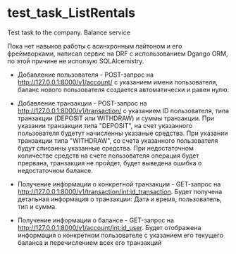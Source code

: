 # test_task_ListRentals
Test task to the company. Balance service

Пока нет навыков работы с асинхронным пайтоном и его фреймворками, написал 
сервис на DRF с использованием Dgango ORM, по этой причине не исползую SQLAlcemistry.

- Добавление пользователя - POST-запрос на http://127.0.0.1:8000/v1/account/ с указанием имени пользователя, баланс нового пользователя создается автоматически и равен нулю.

- Добавление транзакции - POST-запрос на http://127.0.0.1:8000/v1/transaction/ с указанием ID пользователя, типа транзакции (DEPOSIT или WITHDRAW) и суммы транзакции. 
При указании транзакции типа "DEPOSIT", на счет указанного пользователя будетут начисленны указаные средства.
При указании транзакции типа "WITHDRAW", со счета указанного пользователя будут списанны указанные средства. При недостаточном количестве средств на счете пользователя операция будет прервана, транзакция не пройдет, будет выведена ошибка о недостаточном балансе.

- Получение информации о конкретной транзакции - GEТ-запрос на http://127.0.0.1:8000/v1/transaction/<int:id_transaction>. Будет получена детальная информация о транзакции: Дата и время, пользователь, тип и сумма.

- Получение информации о балансе - GET-запрос на http://127.0.0.1:8000/v1/account/<int:id_user>. Будет отображена информация о конкретном пользователе с указанием его текущего баланса и перечислением всех его транзакций
